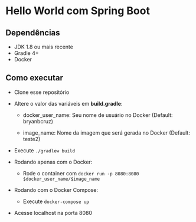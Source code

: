 # Hello World com Spring Boot

## Dependências

* JDK 1.8 ou mais recente
* Gradle 4+
* Docker

## Como executar

* Clone esse repositório

* Altere o valor das variáveis em __build.gradle__:

	* docker\_user\_name: Seu nome de usuário no Docker (Default: bryanbcruz) 

	* image\_name: Nome da imagem que será gerada no Docker (Default: teste2)

* Execute `./gradlew build`

* Rodando apenas com o Docker:
	
	* Rode o container com `docker run -p 8080:8080 $docker_user_name/$image_name`

* Rodando com o Docker Compose:
	
	* Execute `docker-compose up`

* Acesse localhost na porta 8080
